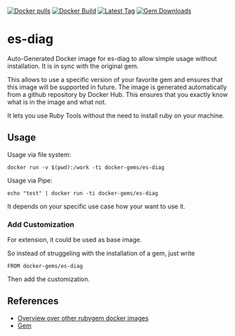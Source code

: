 [![Docker pulls](https://img.shields.io/docker/pulls/rubygem/es-diag.svg)](https://hub.docker.com/r/rubygem/es-diag/)
[![Docker Build](https://img.shields.io/docker/automated/rubygem/es-diag.svg)](https://hub.docker.com/r/rubygem/es-diag/)
[![Latest Tag](https://img.shields.io/github/tag/docker-rubygem/es-diag.svg)](https://hub.docker.com/r/rubygem/es-diag/)
[![Gem Downloads](https://img.shields.io/gem/dt/es-diag.svg)](https://rubygems.org/gems/es-diag/)
# es-diag

Auto-Generated Docker image for es-diag to allow simple usage without installation.
It is in sync with the original gem.

This allows to use a specific version of your favorite gem and ensures that this image will be supported in future.
The image is generated automatically from a github repository by Docker Hub.
This ensures that you exactly know what is in the image and what not.

It lets you use Ruby Tools without the need to install ruby on your machine.

## Usage

Usage via file system:

`docker run -v $(pwd):/work -ti docker-gems/es-diag`

Usage via Pipe:

`echo "test" | docker run -ti docker-gems/es-diag`

It depends on your specific use case how your want to use it.

### Add Customization

For extension, it could be used as base image.

So instead of struggeling with the installation of a gem, just write

`FROM docker-gems/es-diag`

Then add the customization.

## References

 - [Overview over other rubygem docker images](https://github.com/thinkbot/docker-rubygem)
 - [Gem](https://rubygems.org/gems/es-diag/)
